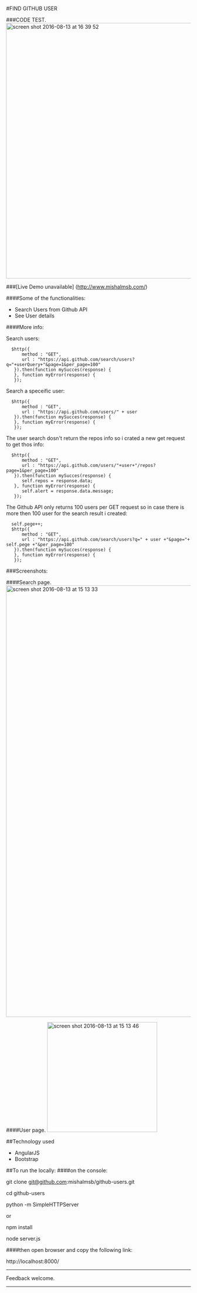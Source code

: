 #FIND GITHUB USER

###CODE TEST. 
<img width="697" alt="screen shot 2016-08-13 at 16 39 52" src="https://cloud.githubusercontent.com/assets/18425871/17644072/a27a2172-6174-11e6-87db-e4c2b4326412.png">

###[Live Demo unavailable] (http://www.mishalmsb.com/)

####Some of the functionalities:
- Search Users from Github API
- See User details

####More info:

Search users:
 
      $http({
          method : "GET",
          url : "https://api.github.com/search/users?q="+userQuery+"&page=1&per_page=100" 
       }).then(function mySucces(response) {
       }, function myError(response) {
       });
 
Search a speceific user:
 
      $http({
          method : "GET",
          url : "https://api.github.com/users/" + user 
       }).then(function mySucces(response) {
       }, function myError(response) {
       });

The user search dosn't return the repos info so i crated a new get request to get thos info:

      $http({
          method : "GET",
          url : "https://api.github.com/users/"+user+"/repos?page=1&per_page=100"
       }).then(function mySucces(response) {
          self.repos = response.data;
       }, function myError(response) {
          self.alert = response.data.message;
       });
  
The Github API only returns 100 users per GET request so in case there is more then 100 user for the search result i created:
  
      self.pege++;
      $http({
          method : "GET",
          url : "https://api.github.com/search/users?q=" + user +"&page="+ self.pege +"&per_page=100" 
       }).then(function mySucces(response) {
       }, function myError(response) {
       });


###Screenshots: 

####Search page.
<img width="1177" alt="screen shot 2016-08-13 at 15 13 33" src="https://cloud.githubusercontent.com/assets/18425871/17643663/afcc737c-6168-11e6-9f15-3537c770fd47.png">

####User page.
<img width="300" alt="screen shot 2016-08-13 at 15 13 46" src="https://cloud.githubusercontent.com/assets/18425871/17643664/b4ec915c-6168-11e6-966c-c31be7cd0c5e.png">

##Technology used
- AngularJS
- Bootstrap

##To run the locally:
####on the console:

git clone git@github.com:mishalmsb/github-users.git 

cd github-users

python -m SimpleHTTPServer

or

npm install

node server.js

####then open browser and copy the following link:

http://localhost:8000/

___
Feedback welcome.
___